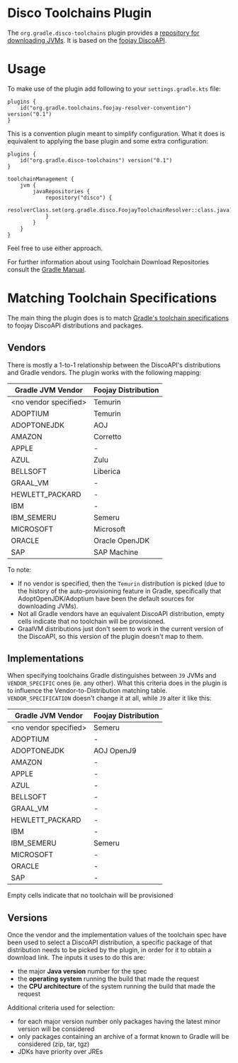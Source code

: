 # Disco Toolchains Plugin

The `org.gradle.disco-toolchains` plugin provides a [repository for downloading JVMs](https://docs.gradle.org/current/userguide/toolchains.html#sub:download_repositories). It is based on the [foojay DiscoAPI](https://github.com/foojayio/discoapi).

# Usage

To make use of the plugin add following to your `settings.gradle.kts` file:

```
plugins {
    id("org.gradle.toolchains.foojay-resolver-convention") version("0.1")
}
```

This is a convention plugin meant to simplify configuration.
What it does is equivalent to applying the base plugin and some extra configuration:

```
plugins {
    id("org.gradle.disco-toolchains") version("0.1")
}

toolchainManagement {
    jvm {
        javaRepositories {
            repository("disco") {
                resolverClass.set(org.gradle.disco.FoojayToolchainResolver::class.java)
            }
        }
    }
}
```

Feel free to use either approach.

For further information about using Toolchain Download Repositories consult the [Gradle Manual](https://docs.gradle.org/current/userguide/toolchains.html#sub:download_repositories).

# Matching Toolchain Specifications

The main thing the plugin does is to match [Gradle's toolchain specifications](https://docs.gradle.org/current/javadoc/org/gradle/jvm/toolchain/JavaToolchainSpec.html) to foojay DiscoAPI distributions and packages. 

## Vendors

There is mostly a 1-to-1 relationship between the DiscoAPI's distributions and Gradle vendors.
The plugin works with the following mapping:

| Gradle JVM Vendor       | Foojay Distribution |
|-------------------------|---------------------|
| \<no vendor specified\> | Temurin             |
| ADOPTIUM                | Temurin             |
| ADOPTONEJDK             | AOJ                 |
| AMAZON                  | Corretto            |
| APPLE                   | -                   |
| AZUL                    | Zulu                |
| BELLSOFT                | Liberica            |
| GRAAL_VM                | -                   |
| HEWLETT_PACKARD         | -                   |
| IBM                     | -                   |
| IBM_SEMERU              | Semeru              |
| MICROSOFT               | Microsoft           |
| ORACLE                  | Oracle OpenJDK      |
| SAP                     | SAP Machine         |

To note:

* If no vendor is specified, then the `Temurin` distribution is picked (due to the history of the auto-provisioning feature in Gradle, specifically that AdoptOpenJDK/Adoptium have been the default sources for downloading JVMs).
* Not all Gradle vendors have an equivalent DiscoAPI distribution, empty cells indicate that no toolchain will be provisioned.
* GraalVM distributions just don't seem to work in the current version of the DiscoAPI, so this version of the plugin doesn't map to them.

## Implementations

When specifying toolchains Gradle distinguishes between `J9` JVMs and `VENDOR_SPECIFIC` ones (ie. any other).
What this criteria does in the plugin is to influence the Vendor-to-Distribution matching table.
`VENDOR_SPECIFICATION` doesn't change it at all, while `J9` alter it like this:

| Gradle JVM Vendor       | Foojay Distribution |
|-------------------------|---------------------|
| \<no vendor specified\> | Semeru              |
| ADOPTIUM                | -                   |
| ADOPTONEJDK             | AOJ OpenJ9          |
| AMAZON                  | -                   |
| APPLE                   | -                   |
| AZUL                    | -                   |
| BELLSOFT                | -                   |
| GRAAL_VM                | -                   |
| HEWLETT_PACKARD         | -                   |
| IBM                     | -                   |
| IBM_SEMERU              | Semeru              |
| MICROSOFT               | -                   |
| ORACLE                  | -                   |
| SAP                     | -                   |

Empty cells indicate that no toolchain will be provisioned

## Versions

Once the vendor and the implementation values of the toolchain spec have been used to select a DiscoAPI distribution, a specific package of that distribution needs to be picked by the plugin, in order for it to obtain a download link. 
The inputs it uses to do this are:
* the major **Java version** number for the spec
* the **operating system** running the build that made the request
* the **CPU architecture** of the system running the build that made the request

Additional criteria used for selection:
* for each major version number only packages having the latest minor version will be considered 
* only packages containing an archive of a format known to Gradle will be considered (zip, tar, tgz)
* JDKs have priority over JREs